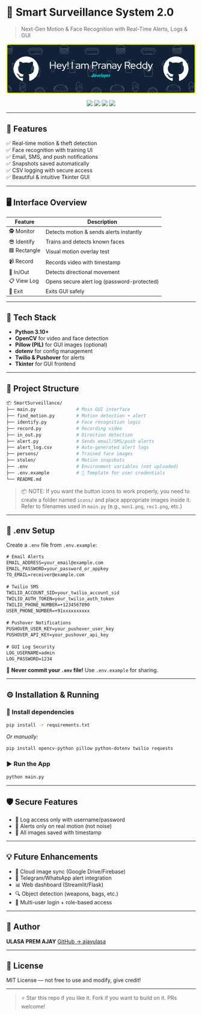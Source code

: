 # 🔐 Smart Surveillance System 2.0
> Next-Gen Motion & Face Recognition with Real-Time Alerts, Logs & GUI

![Banner](https://raw.githubusercontent.com/pranay-04/Smart-home-security-audit/main/github-header-image.png)

<div align="center">
  <img src="https://img.shields.io/badge/python-3.10%2B-blue.svg" />
  <img src="https://img.shields.io/badge/OpenCV-RealTime-green" />
  <img src="https://img.shields.io/badge/Security-Log%20Protected-critical" />
  <img src="https://img.shields.io/badge/Alerts-SMS%2FPush-blueviolet" />
</div>

---

## 🚀 Features

✅ Real-time motion & theft detection  
✅ Face recognition with training UI  
✅ Email, SMS, and push notifications  
✅ Snapshots saved automatically  
✅ CSV logging with secure access  
✅ Beautiful & intuitive Tkinter GUI  

---

## 🖥️ Interface Overview

| Feature        | Description                             |
|----------------|-----------------------------------------|
| 🕵️ Monitor      | Detects motion & sends alerts instantly |
| 😎 Identify     | Trains and detects known faces          |
| 🟩 Rectangle    | Visual motion overlay test              |
| 📹 Record       | Records video with timestamp            |
| 🔄 In/Out       | Detects directional movement            |
| 📋 View Log     | Opens secure alert log (password-protected) |
| 🚪 Exit         | Exits GUI safely                        |

---

## 🧪 Tech Stack
- **Python 3.10+**
- **OpenCV** for video and face detection
- **Pillow (PIL)** for GUI images (optional)
- **dotenv** for config management
- **Twilio & Pushover** for alerts
- **Tkinter** for GUI frontend

---

## 📁 Project Structure
```bash
📦 SmartSurveillance/
├── main.py               # Main GUI interface
├── find_motion.py        # Motion detection + alert
├── identify.py           # Face recognition logic
├── record.py             # Recording video
├── in_out.py             # Direction detection
├── alert.py              # Sends email/SMS/push alerts
├── alert_log.csv         # Auto-generated alert logs
├── persons/              # Trained face images
├── stolen/               # Motion snapshots
├── .env                  # Environment variables (not uploaded)
├── .env.example          # 🔐 Template for user credentials
└── README.md
```

> 📦 NOTE: If you want the button icons to work properly, you need to create a folder named `icons/` and place appropriate images inside it. Refer to filenames used in `main.py` (e.g., `mon1.png`, `rec1.png`, etc.)

---

## 🔐 .env Setup

Create a `.env` file from `.env.example`:

```env
# Email Alerts
EMAIL_ADDRESS=your_email@example.com
EMAIL_PASSWORD=your_password_or_appkey
TO_EMAIL=receiver@example.com

# Twilio SMS
TWILIO_ACCOUNT_SID=your_twilio_account_sid
TWILIO_AUTH_TOKEN=your_twilio_auth_token
TWILIO_PHONE_NUMBER=+1234567890
USER_PHONE_NUMBER=+91xxxxxxxxxx

# Pushover Notifications
PUSHOVER_USER_KEY=your_pushover_user_key
PUSHOVER_API_KEY=your_pushover_api_key

# GUI Log Security
LOG_USERNAME=admin
LOG_PASSWORD=1234
```

📌 **Never commit your `.env` file!** Use `.env.example` for sharing.

---

## ⚙️ Installation & Running

### 🔧 Install dependencies
```bash
pip install -r requirements.txt
```
_Or manually:_
```bash
pip install opencv-python pillow python-dotenv twilio requests
```

### ▶️ Run the App
```bash
python main.py
```

---

## 🛡️ Secure Features
- 🔑 Log access only with username/password
- 🚨 Alerts only on real motion (not noise)
- 💾 All images saved with timestamp

---

## 💡 Future Enhancements
- 🔁 Cloud image sync (Google Drive/Firebase)
- 📱 Telegram/WhatsApp alert integration
- 📊 Web dashboard (Streamlit/Flask)
- 🔍 Object detection (weapons, bags, etc.)
- 👥 Multi-user login + role-based access

---

## 🙌 Author

**ULASA PREM AJAY**
[GitHub → ajayulasa](https://github.com/ajayulasa)

---

## 📄 License
MIT License — not free to use and modify, give credit!

---

> ⭐ Star this repo if you like it. Fork if you want to build on it. PRs welcome!
